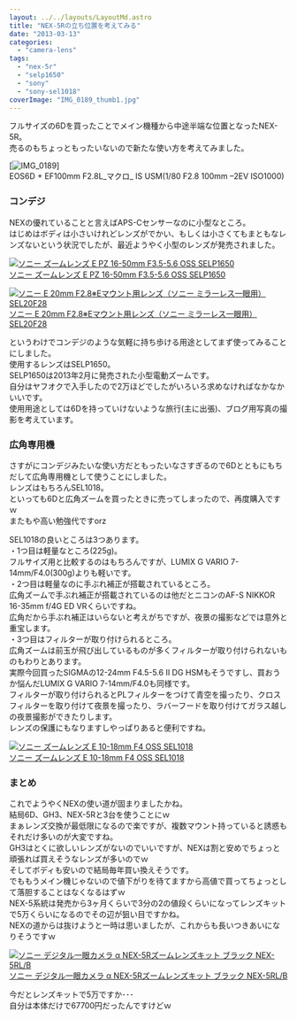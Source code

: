 ```yaml
---
layout: ../../layouts/LayoutMd.astro
title: "NEX-5Rの立ち位置を考えてみる"
date: "2013-03-13"
categories: 
  - "camera-lens"
tags: 
  - "nex-5r"
  - "selp1650"
  - "sony"
  - "sony-sel1018"
coverImage: "IMG_0189_thumb1.jpg"
---
```


フルサイズの6Dを買ったことでメイン機種から中途半端な位置となったNEX-5R。  
売るのもちょっともったいないので新たな使い方を考えてみました。

[![IMG_0189](/archive/images/IMG_0189_thumb.jpg "IMG_0189")]  
EOS6D + EF100mm F2.8L_マクロ_ IS USM(1/80 F2.8 100mm –2EV ISO1000)

### コンデジ

NEXの優れていることと言えばAPS-Cセンサーなのに小型なところ。  
はじめはボディは小さいけれどレンズがでかい、もしくは小さくてもまともなレンズないという状況でしたが、最近ようやく小型のレンズが発売されました。

[![ソニー ズームレンズ E PZ 16-50mm F3.5-5.6 OSS SELP1650](/archive/images/31pUv9HbkpL._SL160_.jpg)  
ソニー ズームレンズ E PZ 16-50mm F3.5-5.6 OSS SELP1650  
](https://www.amazon.co.jp/exec/obidos/ASIN/B009Z3PC10/mizuka123-22/ref=nosim)

[![ソニー E 20mm F2.8※Eマウント用レンズ（ソニー ミラーレス一眼用） SEL20F28](/archive/images/21vKyk1ggKL._SL160_.jpg)  
ソニー E 20mm F2.8※Eマウント用レンズ（ソニー ミラーレス一眼用） SEL20F28  
](https://www.amazon.co.jp/exec/obidos/ASIN/B00BNO98NM/mizuka123-22/ref=nosim)

というわけでコンデジのような気軽に持ち歩ける用途としてまず使ってみることにしました。  
使用するレンズはSELP1650。  
SELP1650は2013年2月に発売された小型電動ズームです。  
自分はヤフオクで入手したので2万ほどでしたがいろいろ求めなければなかなかいいです。  
使用用途としては6Dを持っていけないような旅行(主に出張)、ブログ用写真の撮影を考えています。

### 広角専用機

さすがにコンデジみたいな使い方だともったいなさすぎるので6Dとともにもちだして広角専用機として使うことにしました。  
レンズはもちろんSEL1018。  
といっても6Dと広角ズームを買ったときに売ってしまったので、再度購入ですｗ  
またもや高い勉強代ですorz

SEL1018の良いところは3つあります。  
・1つ目は軽量なところ(225g)。  
フルサイズ用と比較するのはもちろんですが、LUMIX G VARIO 7-14mm/F4.0(300g)よりも軽いです。  
・2つ目は軽量なのに手ぶれ補正が搭載されているところ。  
広角ズームで手ぶれ補正が搭載されているのは他だとニコンのAF-S NIKKOR 16-35mm f/4G ED VRくらいですね。  
広角だから手ぶれ補正はいらないと考えがちですが、夜景の撮影などでは意外と重宝します。  
・3つ目はフィルターが取り付けられるところ。  
広角ズームは前玉が飛び出しているものが多くフィルターが取り付けられないものもわりとあります。  
実際今回買ったSIGMAの12-24mm F4.5-5.6 II DG HSMもそうですし、買おうか悩んだLUMIX G VARIO 7-14mm/F4.0も同様です。  
フィルターが取り付けられるとPLフィルターをつけて青空を撮ったり、クロスフィルターを取り付けて夜景を撮ったり、ラバーフードを取り付けてガラス越しの夜景撮影ができたりします。  
レンズの保護にもなりますしやっぱりあると便利ですね。

[![ソニー ズームレンズ E 10-18mm F4 OSS SEL1018](/archive/images/31C%2BEiE2-%2BL._SL160_.jpg)  
ソニー ズームレンズ E 10-18mm F4 OSS SEL1018  
](https://www.amazon.co.jp/exec/obidos/ASIN/B009Z3PBZC/mizuka123-22/ref=nosim)

### まとめ

これでようやくNEXの使い道が固まりましたかね。  
結局6D、GH3、NEX-5Rと3台を使うことにｗ  
まぁレンズ交換が最低限になるので楽ですが、複数マウント持っていると誘惑もそれだけ多いのが大変ですね。  
GH3はとくに欲しいレンズがないのでいいですが、NEXは割と安めでちょっと頑張れば買えそうなレンズが多いのでｗ  
そしてボディも安いので結局毎年買い換えそうです。  
でももうメイン機じゃないので値下がりを待てますから高値で買ってちょっとして落胆することはなくなるはずｗ  
NEX-5系統は発売から3ヶ月くらいで3分の2の値段くらいになってレンズキットで5万くらいになるのでその辺が狙い目ですかね。  
NEXの道からは抜けようと一時は思いましたが、これからも長いつきあいになりそうですｗ

[![ソニー デジタル一眼カメラ α NEX-5Rズームレンズキット ブラック NEX-5RL/B](/archive/images/41Ihx2NlCKL._SL160_.jpg)  
ソニー デジタル一眼カメラ α NEX-5Rズームレンズキット ブラック NEX-5RL/B  
](https://www.amazon.co.jp/exec/obidos/ASIN/B009Z3PCII/mizuka123-22/ref=nosim)

今だとレンズキットで5万ですか･･･  
自分は本体だけで67700円だったんですけどｗ
